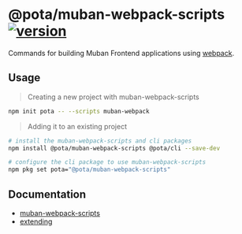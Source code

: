 # @pota/muban-webpack-scripts [![version](https://img.shields.io/npm/v/@pota/muban-webpack-scripts.svg?label=%20)](https://npmjs.org/package/@pota/muban-webpack-scripts)

Commands for building Muban Frontend applications using
[webpack](https://github.com/webpack/webpack).

## Usage

> Creating a new project with muban-webpack-scripts

```bash
npm init pota -- --scripts muban-webpack
```

> Adding it to an existing project

```bash
# install the muban-webpack-scripts and cli packages
npm install @pota/muban-webpack-scripts @pota/cli --save-dev

# configure the cli package to use muban-webpack-scripts
npm pkg set pota="@pota/muban-webpack-scripts"
```

## Documentation

- [muban-webpack-scripts](https://mediamonks.github.io/pota/scripts/muban-webpack)
- [extending](https://github.com/mediamonks/pota/blob/main/core/cli/docs/extending.md)
